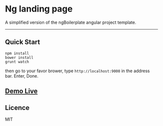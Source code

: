 # Ng landing page

A simplified version of the ngBoilerplate angular project template.

***

## Quick Start
```shell
npm install
bower install
grunt watch
```

then go to your favor brower, type ```http://localhost:9000``` in the address bar. Enter, Done.

## [Demo Live](http://nglandingpage.appspot.com/)

## Licence
MIT